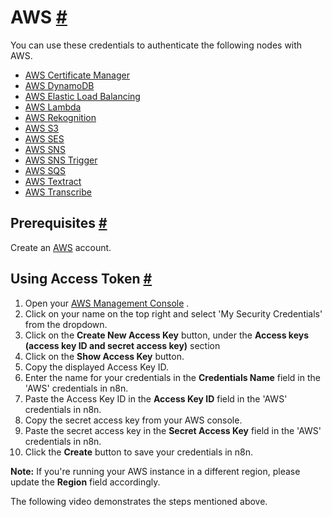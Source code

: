 


 AWS
 [#](#aws "Permanent link")
=================================



 You can use these credentials to authenticate the following nodes with AWS.
 


* [AWS Certificate Manager](/integrations/builtin/app-nodes/n8n-nodes-base.awscertificatemanager/)
* [AWS DynamoDB](/integrations/builtin/app-nodes/n8n-nodes-base.awsdynamodb/)
* [AWS Elastic Load Balancing](/integrations/builtin/app-nodes/n8n-nodes-base.awselb/)
* [AWS Lambda](/integrations/builtin/app-nodes/n8n-nodes-base.awslambda/)
* [AWS Rekognition](/integrations/builtin/app-nodes/n8n-nodes-base.awsrekognition/)
* [AWS S3](/integrations/builtin/app-nodes/n8n-nodes-base.awsS3/)
* [AWS SES](/integrations/builtin/app-nodes/n8n-nodes-base.awsses/)
* [AWS SNS](/integrations/builtin/app-nodes/n8n-nodes-base.awssns/)
* [AWS SNS Trigger](/integrations/builtin/trigger-nodes/n8n-nodes-base.awssnstrigger/)
* [AWS SQS](/integrations/builtin/app-nodes/n8n-nodes-base.awssqs/)
* [AWS Textract](/integrations/builtin/app-nodes/n8n-nodes-base.awstextract/)
* [AWS Transcribe](/integrations/builtin/app-nodes/n8n-nodes-base.awstranscribe/)



 Prerequisites
 [#](#prerequisites "Permanent link")
-----------------------------------------------------



 Create an
 [AWS](https://aws.amazon.com/) 
 account.
 



 Using Access Token
 [#](#using-access-token "Permanent link")
---------------------------------------------------------------


1. Open your
 [AWS Management Console](https://console.aws.amazon.com) 
 .
2. Click on your name on the top right and select 'My Security Credentials' from the dropdown.
3. Click on the
 **Create New Access Key** 
 button, under the
 **Access keys (access key ID and secret access key)** 
 section
4. Click on the
 **Show Access Key** 
 button.
5. Copy the displayed Access Key ID.
6. Enter the name for your credentials in the
 **Credentials Name** 
 field in the 'AWS' credentials in n8n.
7. Paste the Access Key ID in the
 **Access Key ID** 
 field in the 'AWS' credentials in n8n.
8. Copy the secret access key from your AWS console.
9. Paste the secret access key in the
 **Secret Access Key** 
 field in the 'AWS' credentials in n8n.
10. Click the
 **Create** 
 button to save your credentials in n8n.



**Note:** 
 If you're running your AWS instance in a different region, please update the
 **Region** 
 field accordingly.
 



 The following video demonstrates the steps mentioned above.
 








